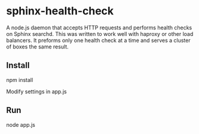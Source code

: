 # sphinx-health-check
A node.js daemon that accepts HTTP requests and performs health checks on Sphinx searchd.
This was written to work well with haproxy or other load balancers. It preforms only one health check
at a time and serves a cluster of boxes the same result. 

## Install ##
npm install

Modify settings in app.js

## Run ##
node app.js
